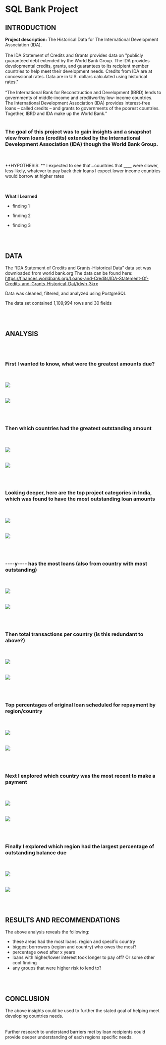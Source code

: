 # SQL Bank Project
 
## INTRODUCTION

**Project description:** The Historical Data for The International Development Association (IDA).  <br><br>
The IDA Statement of Credits and Grants provides data on "publicly guaranteed debt extended by the World Bank Group.  The IDA provides developmental credits, grants, and guarantees to its recipient member countries to help meet their development needs.  Credits from IDA are at concessional rates.  Data are in U.S. dollars calculated using historical rates."
<br><br>
“The International Bank for Reconstruction and Development (IBRD) lends to governments of middle-income and creditworthy low-income countries.
The International Development Association (IDA) provides interest-free loans – called credits – and grants to governments of the poorest countries.
Together, IBRD and IDA make up the World Bank.”
<br><br>
### The goal of this project was to gain insights and a snapshot view from loans (credits) extended by the International Development Association (IDA) though the World Bank Group.   
 
<br><br>
**HYPOTHESIS:  **
I expected to see that…countries that ____ were slower, less likely, whatever to pay back their loans
I expect lower income countries would borrow at higher rates

<br><br>
**What I Learned**
* finding 1

* finding 2

* finding 3

<br><br>
## DATA

The “IDA Statement of Credits and Grants-Historical Data” data set was downloaded from world bank.org
The data can be found here:  https://finances.worldbank.org/Loans-and-Credits/IDA-Statement-Of-Credits-and-Grants-Historical-Dat/tdwh-3krx

Data was cleaned, filtered, and analyzed using PostgreSQL

The data set contained 1,109,994 rows and 30 fields


<br><br>
## ANALYSIS

<br><br>
### First I wanted to know, what were the greatest amounts due? 
<br><br>
<img src="images/SQL1_top_10_amt_due.png?raw=true"/>  
<br><br>
<img src="images/1Table_top_10_amt_due.png?raw=true"/> 

<br><br>
### Then which countries had the greatest outstanding amount
<br><br>
<img src="images/SQL2_Max_owed_to_IDA.png?raw=true"/>    
<br><br>
<img src="images/2Table_max_owed_to_IDA.png?raw=true"/>   

<br><br>
### Looking deeper, here are the top project categories in India, which was found to have the most outstanding loan amounts 
<br><br>
<img src="images/SQL3_most_frequent_projects_India.png?raw=true"/>  
<br><br>
<img src="images/3Table_most_frequent_projects_India.png?raw=true"/>   

<br><br>
### ----y---- has the most loans (also from country with most outstanding)
<br><br>
<img src="images/LowestGradRates_MA_Schools.png?raw=true"/>   
<br><br>
<img src="images/LowestGradRates_MA_Schools.png?raw=true"/>   

<br><br>
### Then total transactions per country (is this redundant to above?)
<br><br>
<img src="images/LowestGradRates_MA_Schools.png?raw=true"/>  
<br><br>
<img src="images/LowestGradRates_MA_Schools.png?raw=true"/>  

<br><br>
### Top percentages of original loan scheduled for repayment by region/country
<br><br>
<img src="images/LowestGradRates_MA_Schools.png?raw=true"/>  
<br><br>
<img src="images/LowestGradRates_MA_Schools.png?raw=true"/>   


<br><br>
### Next I explored which country was the most recent to make a payment
<br><br>
<img src="images/LowestGradRates_MA_Schools.png?raw=true"/>  
<br><br>
<img src="images/LowestGradRates_MA_Schools.png?raw=true"/>   


<br><br>
### Finally I explored which region had the largest percentage of outstanding balance due
<br><br>
<img src="images/LowestGradRates_MA_Schools.png?raw=true"/>  
<br><br>
<img src="images/LowestGradRates_MA_Schools.png?raw=true"/>  



<br><br>
## RESULTS AND RECOMMENDATIONS

The above analysis reveals the following:
*  these areas had the most loans.  region and specific country
*  biggest borrowers (region and country) who owes the most?
*  percentage owed after x years
*  loans with higher/lower interest took longer to pay off?  Or some other cool finding
*  any groups that were higher risk to lend to?

<br><br>
## CONCLUSION

The above insights could be used to further the stated goal of helping meet developing countries needs.  
<br><br>
Further research to understand barriers met by loan recipients could provide deeper understanding of each regions specific needs.
